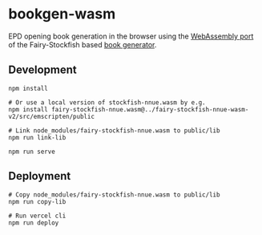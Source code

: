# bookgen-wasm

EPD opening book generation in the browser using the [WebAssembly port](https://github.com/ianfab/fairy-stockfish.wasm/tree/bookgen) of the Fairy-Stockfish based [book generator](https://github.com/ianfab/bookgen).

## Development

```
npm install

# Or use a local version of stockfish-nnue.wasm by e.g.
npm install fairy-stockfish-nnue.wasm@../fairy-stockfish-nnue-wasm-v2/src/emscripten/public

# Link node_modules/fairy-stockfish-nnue.wasm to public/lib
npm run link-lib

npm run serve
```

## Deployment

```
# Copy node_modules/fairy-stockfish-nnue.wasm to public/lib
npm run copy-lib

# Run vercel cli
npm run deploy
```
